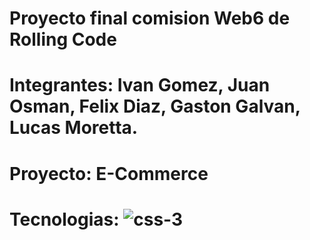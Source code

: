 # Proyecto final comision Web6 de Rolling Code

# Integrantes: Ivan Gomez, Juan Osman, Felix Diaz, Gaston Galvan, Lucas Moretta.

# Proyecto: E-Commerce

# Tecnologias: ![css-3](https://github.com/user-attachments/assets/4c0349bb-96eb-472e-a826-eefe652d9e46)




